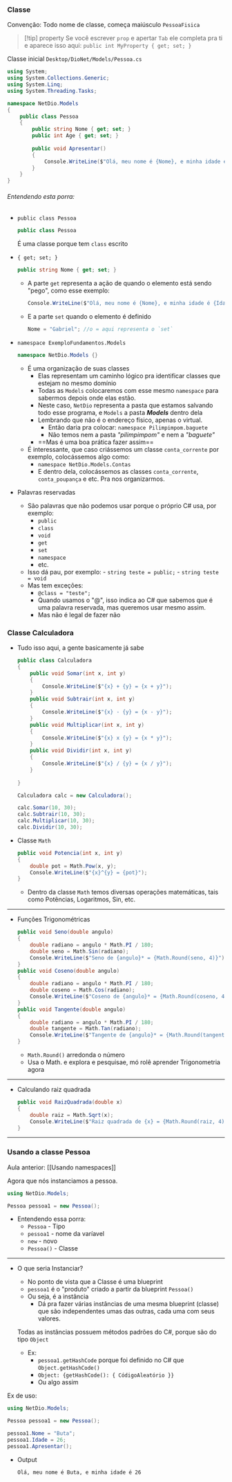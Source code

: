 
### Classe
Convenção: Todo nome de classe, começa maiúsculo
`PessoaFisica`

> [!tip] property
> Se você escrever `prop` e apertar `Tab` ele completa pra ti e aparece isso aqui:
> `public int MyProperty { get; set; }`

Classe inicial `Desktop/DioNet/Models/Pessoa.cs`
```C#
using System;
using System.Collections.Generic;
using System.Linq;
using System.Threading.Tasks;

namespace NetDio.Models
{
    public class Pessoa
    {
        public string Nome { get; set; }
        public int Age { get; set; }
  
        public void Apresentar()
        {
            Console.WriteLine($"Olá, meu nome é {Nome}, e minha idade é {Idade}")
        }
    }
}
```

###### Entendendo esta porra:

- `public class Pessoa`
	```C#
	public class Pessoa
	```
	É uma classe porque tem `class` escrito
	
- `{ get; set; }`
	```C#
	public string Nome { get; set; }
	```
	
	- A parte `get` representa a ação de quando o elemento está sendo "pego", como esse exemplo:
		```C#
		Console.WriteLine($"Olá, meu nome é {Nome}, e minha idade é {Idade}")
		```
		
	- E a parte `set` quando o elemento é definido
		```C#
		Nome = "Gabriel"; //o = aqui representa o `set`
		```
	
- `namespace ExemploFundamentos.Models`
	```C#
	namespace NetDio.Models {}
	```
	- É uma organização de suas classes
		- Elas representam um caminho lógico pra identificar classes que estejam no mesmo domínio
		- Todas as `Models` colocaremos com esse mesmo `namespace` para sabermos depois onde elas estão.
		- Neste caso, `NetDio` representa a pasta que estamos salvando todo esse programa, e `Models` a pasta ***Models*** dentro dela
		- Lembrando que não é o endereço físico, apenas o virtual. 
			- Então daria pra colocar: `namespace Pilimpimpom.baguete`
			- Não temos nem a pasta *"pilimpimpom"* e nem a *"baguete"* 
		- ==Mas é uma boa prática fazer assim==
	- É interessante, que caso criássemos um classe `conta_corrente` por exemplo, colocássemos algo como:
		- `namespace NetDio.Models.Contas`
		- E dentro dela, colocássemos as classes `conta_corrente`, `conta_poupança` e etc. Pra nos organizarmos.
	
- Palavras reservadas
	- São palavras que não podemos usar porque o próprio C# usa, por exemplo:
		- `public`
		- `class`
		- `void`
		- `get`
		- `set` 
		- `namespace`
		- etc.
	- Isso dá pau, por exemplo:
		  - `string teste = public;`
		  - `string teste = void`
	- Mas tem exceções:
		- `@class = "teste";`
		- Quando usamos o "@", isso indica ao C# que sabemos que é uma palavra reservada, mas queremos usar mesmo assim.
		- Mas não é legal de fazer não


### Classe Calculadora


- Tudo isso aqui, a gente basicamente já sabe 
	```C#
	public class Calculadora 
	{
		public void Somar(int x, int y)
		{
			Console.WriteLine($"{x} + {y} = {x + y}");
		}
		public void Subtrair(int x, int y)
		{
			Console.WriteLine($"{x} - {y} = {x - y}");
		}
		public void Multiplicar(int x, int y)
		{
			Console.WriteLine($"{x} x {y} = {x * y}");
		}
		public void Dividir(int x, int y)
		{
			Console.WriteLine($"{x} / {y} = {x / y}");
		}
		
	}
	```
	
	```C#
	Calculadora calc = new Calculadora();
	
	calc.Somar(10, 30);
	calc.Subtrair(10, 30);
	calc.Multiplicar(10, 30);
	calc.Dividir(10, 30);
	```
- Classe `Math`
	```C#
	public void Potencia(int x, int y)
	{
		double pot = Math.Pow(x, y);
		Console.WriteLine($"{x}^{y} = {pot}");
	}
	```
	
	- Dentro da classe `Math` temos diversas operações matemáticas, tais como Potências, Logaritmos, Sin, etc.

----

- Funções Trigonométricas
	```C#
	public void Seno(double angulo)
	{
		double radiano = angulo * Math.PI / 180;
		double seno = Math.Sin(radiano);
		Console.WriteLine($"Seno de {angulo}* = {Math.Round(seno, 4)}");
	}
	public void Coseno(double angulo)
	{
		double radiano = angulo * Math.PI / 180;
		double coseno = Math.Cos(radiano);
		Console.WriteLine($"Coseno de {angulo}* = {Math.Round(coseno, 4)}");
	}
	public void Tangente(double angulo)
	{
		double radiano = angulo * Math.PI / 180;
		double tangente = Math.Tan(radiano);
		Console.WriteLine($"Tangente de {angulo}* = {Math.Round(tangente, 4)}");
	}
	```
	- `Math.Round()` arredonda o número
	- Usa o Math. e explora e pesquisae, mó rolê aprender Trigonometria agora

---
- Calculando raiz quadrada
	```C#
	public void RaizQuadrada(double x)
	{
		double raiz = Math.Sqrt(x);
		Console.WriteLine($"Raiz quadrada de {x} = {Math.Round(raiz, 4)}");
	}
	```

---
### Usando a classe Pessoa

Aula anterior: [[Usando namespaces]]

Agora que nós instanciamos a pessoa.
```C#
using NetDio.Models;

Pessoa pessoa1 = new Pessoa();
```

- Entendendo essa porra:
	- `Pessoa` - Tipo
	- `pessoa1` - nome da varíavel
	- `new` - novo
	- `Pessoa()` - Classe

---
- O que seria Instanciar?
	- No ponto de vista que a Classe é uma blueprint
	- `pessoa1` é o "produto" criado a partir da blueprint `Pessoa()`
	- Ou seja, é a instância
		- Dá pra fazer várias instâncias de uma mesma blueprint (classe) que são independentes umas das outras, cada uma com seus valores.
	
	Todas as instâncias possuem métodos padrões do C#, porque são do tipo `Object`
	- Ex:
		- `pessoa1.getHashCode` porque foi definido no C# que `Object.getHashCode()`
		- `Object: {getHashCode(): { CódigoAleatório }}`
		- Ou algo assim

Ex de uso:
```C#
using NetDio.Models;

Pessoa pessoa1 = new Pessoa();

pessoa1.Nome = "Buta";
pessoa1.Idade = 26;
pessoa1.Apresentar();
```

- Output
	```bash
	Olá, meu nome é Buta, e minha idade é 26
	```

